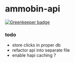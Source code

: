 # ammobin-api

[![Greenkeeper badge](https://badges.greenkeeper.io/ammobinDOTca/ammobin-api.svg)](https://greenkeeper.io/)

### todo
- store clicks in proper db
- refactor api into separate file
- enable hapi caching ?

